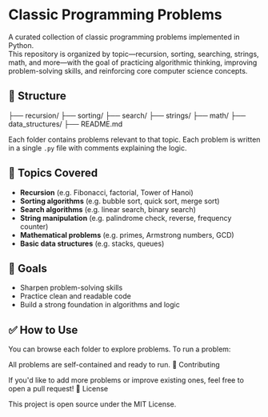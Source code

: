 # Classic Programming Problems

A curated collection of classic programming problems implemented in Python.  
This repository is organized by topic—recursion, sorting, searching, strings, math, and more—with the goal of practicing algorithmic thinking, improving problem-solving skills, and reinforcing core computer science concepts.

## 📁 Structure

├── recursion/
├── sorting/
├── search/
├── strings/
├── math/
├── data_structures/
├── README.md


Each folder contains problems relevant to that topic. Each problem is written in a single `.py` file with comments explaining the logic.

## 📌 Topics Covered

- **Recursion** (e.g. Fibonacci, factorial, Tower of Hanoi)
- **Sorting algorithms** (e.g. bubble sort, quick sort, merge sort)
- **Search algorithms** (e.g. linear search, binary search)
- **String manipulation** (e.g. palindrome check, reverse, frequency counter)
- **Mathematical problems** (e.g. primes, Armstrong numbers, GCD)
- **Basic data structures** (e.g. stacks, queues)

## 🚀 Goals

- Sharpen problem-solving skills
- Practice clean and readable code
- Build a strong foundation in algorithms and logic

## ✅ How to Use

You can browse each folder to explore problems. To run a problem:


All problems are self-contained and ready to run.
🤝 Contributing

If you'd like to add more problems or improve existing ones, feel free to open a pull request!
📜 License

This project is open source under the MIT License.